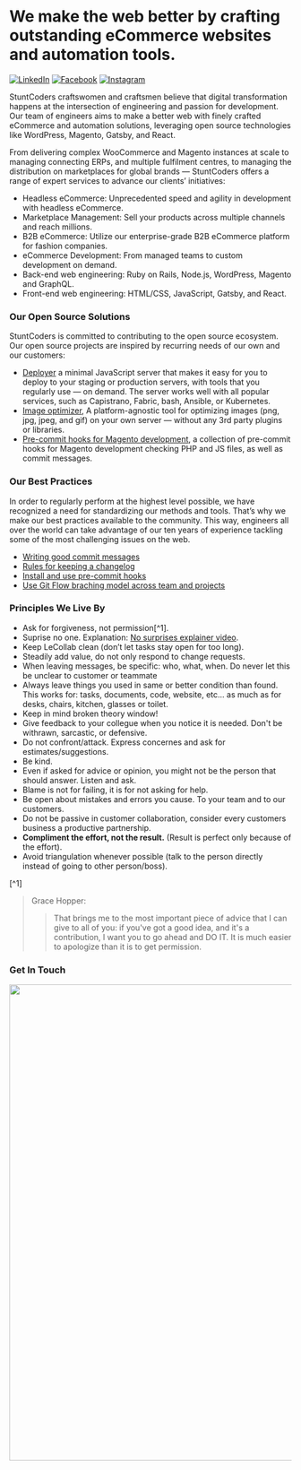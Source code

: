 # We make the web better by crafting outstanding eCommerce websites and automation tools.
[![LinkedIn](https://img.shields.io/badge/-LinkedIn-0072b1?logo=linkedin&logoColor=white&style=for-the-badge)](https://rs.linkedin.com/company/stuntcoders) [![Facebook](https://img.shields.io/badge/-Facebook-3b5998?logo=facebook&logoColor=white&style=for-the-badge)](https://www.facebook.com/stuntcoders) [![Instagram](https://img.shields.io/badge/-Instagram-405DE6?logo=instagram&logoColor=white&style=for-the-badge)](https://www.instagram.com/stuntcoders)

StuntCoders craftswomen and craftsmen believe that digital transformation happens at the intersection of engineering and passion for development. Our team of engineers aims to make a better web with finely crafted eCommerce and automation solutions, leveraging open source technologies like WordPress, Magento, Gatsby, and React.

From delivering complex WooCommerce and Magento instances at scale to managing connecting ERPs, and multiple fulfilment centres, to managing the distribution on marketplaces for global brands — StuntCoders offers a range of expert services to advance our clients’ initiatives:

* Headless eCommerce: Unprecedented speed and agility in development with headless eCommerce.
* Marketplace Management: Sell your products across multiple channels and reach millions.
* B2B eCommerce: Utilize our enterprise-grade B2B eCommerce platform for fashion companies.
* eCommerce Development: From managed teams to custom development on demand.
* Back-end web engineering: Ruby on Rails, Node.js, WordPress, Magento and GraphQL.
* Front-end web engineering: HTML/CSS, JavaScript, Gatsby, and React.


### Our Open Source Solutions

StuntCoders is committed to contributing to the open source ecosystem. Our open source projects are inspired by recurring needs of our own and our customers:

* [Deployer](https://github.com/stuntcoders/stunt_deployer_server) a minimal JavaScript server that makes it easy for you to deploy to your staging or production servers, with tools that you regularly use  — on demand. The server works well with all popular services, such as Capistrano, Fabric, bash, Ansible, or Kubernetes.
* [Image optimizer](https://github.com/stuntcoders/image-optimizer-cli),  A platform-agnostic tool for optimizing images (png, jpg, jpeg, and gif) on your own server — without any 3rd party plugins or libraries.
* [Pre-commit hooks for Magento development](https://github.com/stuntcoders/stunt_mage_pre_commit_hooks), a collection of pre-commit hooks for Magento development checking PHP and JS files, as well as commit messages.


### Our Best Practices
In order to regularly perform at the highest level possible, we have recognized a need for standardizing our methods and tools. That’s why we make our best practices available to the community. This way, engineers all over the world can take advantage of our ten years of experience tackling some of the most challenging issues on the web.

* [Writing good commit messages](https://github.com/erlang/otp/wiki/Writing-good-commit-messages)
* [Rules for keeping a changelog](https://keepachangelog.com/en/1.0.0/)
* [Install and use pre-commit hooks](https://pre-commit.com/)
* [Use Git Flow braching model across team and projects](https://vimeo.com/16018419)

### Principles We Live By

* Ask for forgiveness, not permission[^1].
* Suprise no one. Explanation: [No surprises explainer video](https://vm.tiktok.com/ZMNxTDNf2/).
* Keep LeCollab clean (don’t let tasks stay open for too long).
* Steadily add value, do not only respond to change requests.
* When leaving messages, be specific: who, what, when. Do never let this be unclear to customer or teammate
* Always leave things you used in same or better condition than found. This works for: tasks, documents, code, website, etc... as much as for desks, chairs, kitchen, glasses or toilet.
* Keep in mind broken theory window!
* Give feedback to your collegue when you notice it is needed. Don't be withrawn, sarcastic, or defensive.
* Do not confront/attack. Express concernes and ask for estimates/suggestions.
* Be kind.
* Even if asked for advice or opinion, you might not be the person that should answer. Listen and ask.
* Blame is not for failing, it is for not asking for help.
* Be open about mistakes and errors you cause. To your team and to our customers.
* Do not be passive in customer collaboration, consider every customers business a productive partnership.
* **Compliment the effort, not the result.** (Result is perfect only because of the effort).
* Avoid triangulation whenever possible (talk to the person directly instead of going to other person/boss).

[^1]
> Grace Hopper:
> > That brings me to the most important piece of advice that I can give to all of you: if you've got a good idea, and it's a contribution, I want you to go ahead and DO IT. It is much easier to apologize than it is to get permission.


### Get In Touch
<p align="center">
<a href="https://stuntcoders.com/contact/"><img src="https://raw.githubusercontent.com/stuntcoders/.github/main/github-banner.png" width="850"/></a>
</p>
